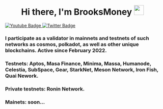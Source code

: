 <h1 align="center">Hi there, I'm BrooksMoney <img src="https://github.com/blackcater/blackcater/raw/main/images/Hi.gif" height="32"/> </h1>

<div id="badges">
  <a href="https://www.youtube.com/@brooksmoney9765">
    <img src="https://img.shields.io/badge/YouTube-red?style=for-the-badge&logo=youtube&logoColor=white" alt="Youtube Badge"/>
  </a>
  <a href="https://twitter.com/brooksmoneytop">
    <img src="https://img.shields.io/badge/Twitter-blue?style=for-the-badge&logo=twitter&logoColor=white" alt="Twitter Badge"/>
  </a>
</div>

### I participate as a validator in mainnets and testnets of such networks as cosmos, polkadot, as well as other unique blockchains. Active since February 2022.


### Testnets: Aptos, Masa Finance, Minima, Massa, Humanode, Celestia, SubSpace, Gear, StarkNet, Meson Network, Iron Fish, Quai Nework.


### Private testnets: Ronin Network.


### Mainets: soon...

<img src="https://komarev.com/ghpvc/?username=brooksmillioner&style=flat-square&color=blue" alt=""/>
<!--
**brooksmillioner/brooksmillioner** is a ✨ _special_ ✨ repository because its `README.md` (this file) appears on your GitHub profile.

Here are some ideas to get you started:

- 🔭 I’m currently working on ...
- 🌱 I’m currently learning ...
- 👯 I’m looking to collaborate on ...
- 🤔 I’m looking for help with ...
- 💬 Ask me about ...
- 📫 How to reach me: ...
- 😄 Pronouns: ...
- ⚡ Fun fact: ...
-->
